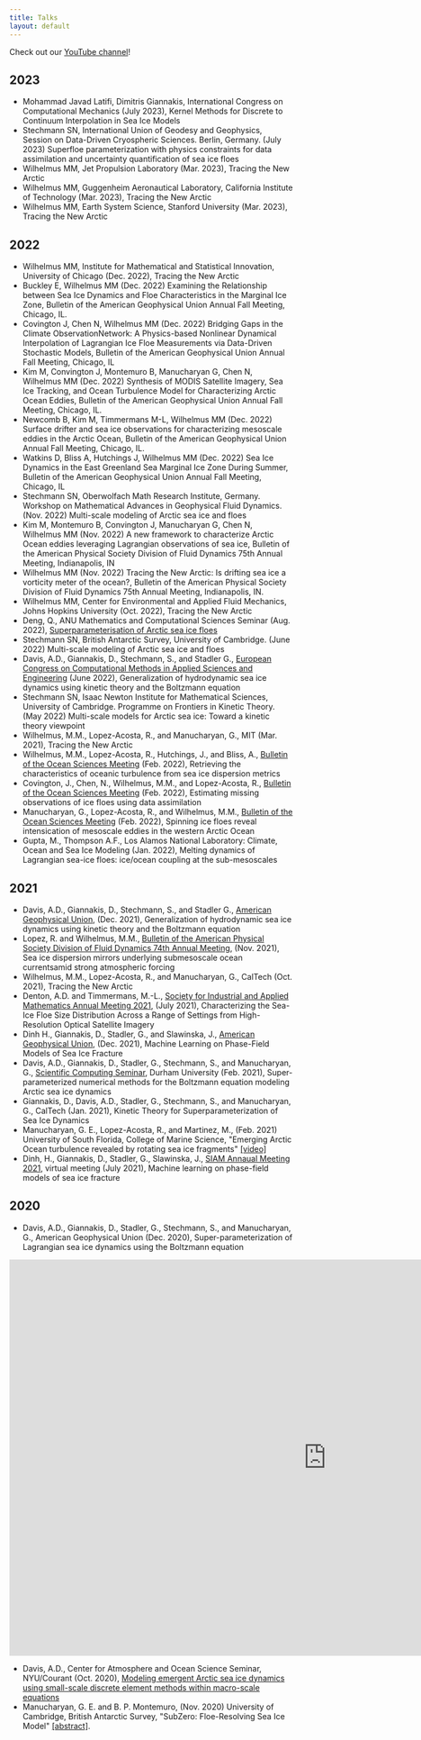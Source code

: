 ```yaml
---
title: Talks
layout: default
---
```


Check out our [YouTube channel](https://www.youtube.com/channel/UCMyg1o8DTxB2fFkuBe5bgtA)!

## 2023
- Mohammad Javad Latifi, Dimitris Giannakis, International Congress on Computational Mechanics (July 2023), Kernel Methods for Discrete to Continuum Interpolation in Sea Ice Models
- Stechmann SN, International Union of Geodesy and Geophysics, Session on Data-Driven Cryospheric Sciences. Berlin, Germany. (July 2023) Superfloe parameterization with physics constraints for data assimilation and uncertainty quantification of sea ice floes
- Wilhelmus MM, Jet Propulsion Laboratory (Mar. 2023), Tracing the New Arctic
- Wilhelmus MM, Guggenheim Aeronautical Laboratory, California Institute of Technology (Mar. 2023), Tracing the New Arctic
- Wilhelmus MM, Earth System Science, Stanford University (Mar. 2023), Tracing the New Arctic

## 2022
- Wilhelmus MM, Institute for Mathematical and Statistical Innovation, University of Chicago (Dec. 2022), Tracing the New Arctic
- Buckley E, Wilhelmus MM (Dec. 2022) Examining the Relationship between Sea Ice Dynamics and Floe Characteristics in the Marginal Ice Zone, Bulletin of the American Geophysical Union Annual Fall Meeting, Chicago, IL.
- Covington J, Chen N, Wilhelmus MM (Dec. 2022) Bridging Gaps in the Climate ObservationNetwork: A Physics-based Nonlinear Dynamical Interpolation of Lagrangian Ice Floe Measurements via Data-Driven Stochastic Models, Bulletin of the American Geophysical Union Annual Fall Meeting, Chicago, IL
- Kim M, Convington J, Montemuro B, Manucharyan G, Chen N, Wilhelmus MM (Dec. 2022) Synthesis of MODIS Satellite Imagery, Sea Ice Tracking, and Ocean Turbulence Model for Characterizing Arctic Ocean Eddies, Bulletin of the American Geophysical Union Annual Fall Meeting, Chicago, IL. 
- Newcomb B, Kim M, Timmermans M-L, Wilhelmus MM (Dec. 2022) Surface drifter and sea ice observations for characterizing mesoscale eddies in the Arctic Ocean, Bulletin of the American Geophysical Union Annual Fall Meeting, Chicago, IL.
- Watkins D, Bliss A, Hutchings J, Wilhelmus MM (Dec. 2022) Sea Ice Dynamics in the East Greenland Sea Marginal Ice Zone During Summer, Bulletin of the American Geophysical Union Annual Fall Meeting, Chicago, IL
- Stechmann SN, Oberwolfach Math Research Institute, Germany. Workshop on Mathematical Advances in Geophysical Fluid Dynamics. (Nov. 2022) Multi-scale modeling of Arctic sea ice and floes
- Kim M, Montemuro B, Convington J, Manucharyan G, Chen N, Wilhelmus MM (Nov. 2022) A new framework to characterize Arctic Ocean eddies leveraging Lagrangian observations of sea ice, Bulletin of the American Physical Society Division of Fluid Dynamics 75th Annual Meeting, Indianapolis, IN
- Wilhelmus MM (Nov. 2022) Tracing the New Arctic: Is drifting sea ice a vorticity meter of the ocean?, Bulletin of the American Physical Society Division of Fluid Dynamics 75th Annual Meeting, Indianapolis, IN.
- Wilhelmus MM, Center for Environmental and Applied Fluid Mechanics, Johns Hopkins University (Oct. 2022), Tracing the New Arctic
- Deng, Q., ANU Mathematics and Computational Sciences Seminar (Aug. 2022), [Superparameterisation of Arctic sea ice floes](https://maths.anu.edu.au/news-events/events/superparameterisation-arctic-sea-ice-floes)
- Stechmann SN, British Antarctic Survey, University of Cambridge. (June 2022) Multi-scale modeling of Arctic sea ice and floes
- Davis, A.D., Giannakis, D., Stechmann, S., and Stadler G., [European Congress on Computational Methods in Applied Sciences and Engineering](https://www.eccomas2022.org/frontal/default.asp) (June 2022), Generalization of hydrodynamic sea ice dynamics using kinetic theory and the Boltzmann equation
- Stechmann SN, Isaac Newton Institute for Mathematical Sciences, University of Cambridge. Programme on Frontiers in Kinetic Theory. (May 2022) Multi-scale models for Arctic sea ice: Toward a kinetic theory viewpoint
- Wilhelmus, M.M., Lopez-Acosta, R., and Manucharyan, G., MIT (Mar. 2021), Tracing the New Arctic
- Wilhelmus, M.M., Lopez-Acosta, R., Hutchings, J., and Bliss, A., [Bulletin of the Ocean Sciences Meeting](https://osm2022.secure-platform.com/a) (Feb. 2022), Retrieving the characteristics of oceanic turbulence from sea ice dispersion metrics
- Covington, J., Chen, N., Wilhelmus, M.M., and Lopez-Acosta, R., [Bulletin of the Ocean Sciences Meeting](https://osm2022.secure-platform.com/a) (Feb. 2022), Estimating missing observations of ice floes using data assimilation
- Manucharyan, G., Lopez-Acosta, R., and Wilhelmus, M.M., [Bulletin of the Ocean Sciences Meeting](https://osm2022.secure-platform.com/a) (Feb. 2022), Spinning ice floes reveal intensication of mesoscale eddies in the western Arctic Ocean
- Gupta, M., Thompson A.F., Los Alamos National Laboratory: Climate, Ocean and Sea Ice Modeling (Jan. 2022), Melting dynamics of Lagrangian sea-ice floes: ice/ocean coupling at the sub-mesoscales

## 2021

- Davis, A.D., Giannakis, D., Stechmann, S., and Stadler G., [American Geophysical Union](https://www.agu.org/Fall-Meeting), (Dec. 2021), Generalization of hydrodynamic sea ice dynamics using kinetic theory and the Boltzmann equation
- Lopez, R. and Wilhelmus, M.M., [Bulletin of the American Physical Society Division of Fluid Dynamics 74th Annual Meeting](https://meetings.aps.org/Meeting/DFD21/Session/F30.2), (Nov. 2021), Sea ice dispersion mirrors underlying submesoscale ocean currentsamid strong atmospheric forcing
- Wilhelmus, M.M., Lopez-Acosta, R., and Manucharyan, G., CalTech (Oct. 2021), Tracing the New Arctic
- Denton, A.D. and Timmermans, M.-L., [Society for Industrial and Applied Mathematics Annual Meeting 2021](https://www.siam.org/Portals/0/Conferences/AN/AN21/SIAM_2021_PROGRAM_abstracts_V2_INTERACTIVE.PDF), (July 2021), Characterizing the Sea-Ice Floe Size Distribution
Across a Range of Settings from High-Resolution Optical Satellite Imagery
- Dinh H., Giannakis, D., Stadler, G., and Slawinska, J., [American Geophysical Union](https://www.agu.org/Fall-Meeting), (Dec. 2021), Machine Learning on Phase-Field Models of Sea Ice Fracture
- Davis, A.D., Giannakis, D., Stadler, G., Stechmann, S., and Manucharyan, G., [Scientific Computing Seminar](https://duscicomp.github.io/events/seminar_series/), Durham University (Feb. 2021), Super-parameterized numerical methods for the Boltzmann equation modeling Arctic sea ice dynamics
- Giannakis, D., Davis, A.D., Stadler, G., Stechmann, S., and Manucharyan, G., CalTech (Jan. 2021), Kinetic Theory for Superparameterization of Sea Ice Dynamics
- Manucharyan, G. E., Lopez-Acosta, R., and Martinez, M., (Feb. 2021) University of South Florida, College of Marine Science, "Emerging Arctic Ocean turbulence revealed by rotating sea ice fragments" <a href="https://www.youtube.com/watch?v=yto8WPoGNZc">[video]</a>
- Dinh, H., Giannakis, D., Stadler, G., Slawinska, J., [SIAM Annaual Meeting 2021](https://www.siam.org/conferences/cm/conference/an21), virtual meeting (July 2021), Machine learning on phase-field models of sea ice fracture

## 2020

- Davis, A.D., Giannakis, D., Stadler, G., Stechmann, S., and Manucharyan, G., American Geophysical Union (Dec. 2020), Super-parameterization of Lagrangian sea ice dynamics using the Boltzmann equation 
<iframe width="1126" height="704" src="https://www.youtube.com/embed/CF5_fQ-V-oI" frameborder="0" allow="accelerometer; autoplay; clipboard-write; encrypted-media; gyroscope; picture-in-picture" allowfullscreen></iframe>

- Davis, A.D., Center for Atmosphere and Ocean Science Seminar, NYU/Courant (Oct. 2020), <a href="https://github.com/SPIce-Team/spice-team.github.io/raw/master/files/DAVIS_CAOS_Seminar.pdf">Modeling emergent Arctic sea ice dynamics using small-scale discrete element methods within macro-scale equations</a> 
- Manucharyan, G. E. and B. P. Montemuro, (Nov. 2020) University of Cambridge, British Antarctic Survey, "SubZero: Floe-Resolving Sea Ice Model" <a href="http://talks.cam.ac.uk/talk/index/150727">[abstract]</a>.

